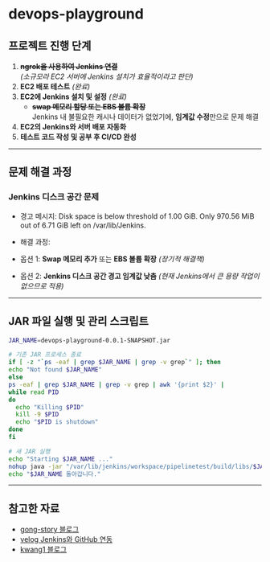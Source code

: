 # devops-playground

## 프로젝트 진행 단계

1. **~~ngrok을 사용하여 Jenkins 연결~~**  
   _(소규모라 EC2 서버에 Jenkins 설치가 효율적이라고 판단)_  
2. **EC2 배포 테스트** _(완료)_  
3. **EC2에 Jenkins 설치 및 설정** _(완료)_  
   - **~~swap 메모리 할당 또는 EBS 볼륨 확장~~**  
     Jenkins 내 불필요한 캐시나 데이터가 없었기에, **임계값 수정**만으로 문제 해결  
4. **EC2의 Jenkins와 서버 배포 자동화**  
5. **테스트 코드 작성 및 공부 후 CI/CD 완성**

---

## 문제 해결 과정

### Jenkins 디스크 공간 문제
- 경고 메시지:  Disk space is below threshold of 1.00 GiB. Only 970.56 MiB out of 6.71 GiB left on /var/lib/Jenkins.

- 해결 과정:
- 옵션 1: **Swap 메모리 추가** 또는 **EBS 볼륨 확장** _(장기적 해결책)_  
- 옵션 2: **Jenkins 디스크 공간 경고 임계값 낮춤** _(현재 Jenkins에서 큰 용량 작업이 없으므로 적용)_

---

## JAR 파일 실행 및 관리 스크립트

```bash
JAR_NAME=devops-playground-0.0.1-SNAPSHOT.jar

# 기존 JAR 프로세스 종료
if [ -z "`ps -eaf | grep $JAR_NAME | grep -v grep`" ]; then
echo "Not found $JAR_NAME"
else
ps -eaf | grep $JAR_NAME | grep -v grep | awk '{print $2}' |
while read PID
do
  echo "Killing $PID"
  kill -9 $PID
  echo "$PID is shutdown"
done
fi

# 새 JAR 실행
echo "Starting $JAR_NAME ..."
nohup java -jar "/var/lib/jenkins/workspace/pipelinetest/build/libs/$JAR_NAME" > /dev/null 2>&1 &
echo "$JAR_NAME 돌아갑니다."

```
---

## 참고한 자료

- [gong-story 블로그](https://gong-story.tistory.com/40)  
- [velog Jenkins와 GitHub 연동](https://velog.io/@rungoat/CICD-Jenkins%EC%99%80-GitHub-%EC%97%B0%EB%8F%99%ED%95%98%EA%B8%B0)  
- [kwang1 블로그](https://kwang1.tistory.com/22)  


